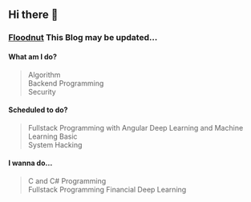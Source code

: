 ## Hi there 👋
### [Floodnut](https://floodnut.tistory.com/) This Blog may be updated...

#### What am I do?   
> Algorithm  
> Backend Programming  
> Security  

#### Scheduled to do?
> Fullstack Programming with Angular
> Deep Learning and Machine Learning Basic  
> System Hacking     

#### I wanna do...
> C and C# Programming  
> Fullstack Programming
> Financial Deep Learning  

<!--
**gsniper777/gsniper777** is a ✨ _special_ ✨ repository because its `README.md` (this file) appears on your GitHub profile.

Here are some ideas to get you started:

- 🔭 I’m currently working on ...
- 🌱 I’m currently learning ...
- 👯 I’m looking to collaborate on ...
- 🤔 I’m looking for help with ...
- 💬 Ask me about ...
- 📫 How to reach me: ...
- 😄 Pronouns: ...
- ⚡ Fun fact: ...
-->
